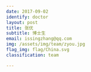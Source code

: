 ```yaml
---
date: 2017-09-02
identify: doctor
layout: post
title: 张优
subtitle: 博士生
email: issingzhang@qq.com
img: /assets/img/team/zyou.jpg
flag_img: flag/China.svg
classification: team

---
```

